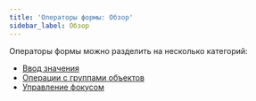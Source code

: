 ```yaml
---
title: 'Операторы формы: Обзор'
sidebar_label: Обзор
---
```


Операторы формы можно разделить на несколько категорий:

-   [Ввод значения](Value_input.md)
-   [Операции с группами объектов](Object_group_operations.md)
-   [Управление фокусом](Focus_operations.md)

 

 
